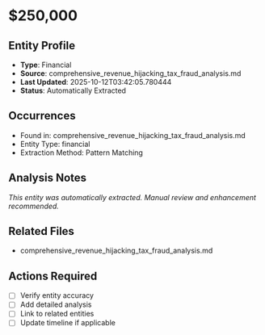 # $250,000

## Entity Profile
- **Type**: Financial
- **Source**: comprehensive_revenue_hijacking_tax_fraud_analysis.md
- **Last Updated**: 2025-10-12T03:42:05.780444
- **Status**: Automatically Extracted

## Occurrences
- Found in: comprehensive_revenue_hijacking_tax_fraud_analysis.md
- Entity Type: financial
- Extraction Method: Pattern Matching

## Analysis Notes
*This entity was automatically extracted. Manual review and enhancement recommended.*

## Related Files
- comprehensive_revenue_hijacking_tax_fraud_analysis.md

## Actions Required
- [ ] Verify entity accuracy
- [ ] Add detailed analysis
- [ ] Link to related entities
- [ ] Update timeline if applicable
